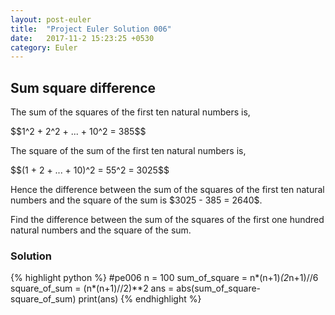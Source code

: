 ```yaml
---
layout: post-euler
title:  "Project Euler Solution 006"
date:   2017-11-2 15:23:25 +0530
category: Euler
---
```


<h2>Sum square difference</h2>
<div><p>The sum of the squares of the first ten natural numbers is,</p>
$$1^2 + 2^2 + ... + 10^2 = 385$$
<p>The square of the sum of the first ten natural numbers is,</p>
$$(1 + 2 + ... + 10)^2 = 55^2 = 3025$$
<p>Hence the difference between the sum of the squares of the first ten natural numbers and the square of the sum is $3025 - 385 = 2640$.</p><p>Find the difference between the sum of the squares of the first one hundred natural numbers and the square of the sum.</p></div>

### Solution

{% highlight python %}
#pe006
n = 100
sum_of_square = n*(n+1)*(2*n+1)//6
square_of_sum = (n*(n+1)//2)**2
ans = abs(sum_of_square-square_of_sum)
print(ans)
{% endhighlight %}

